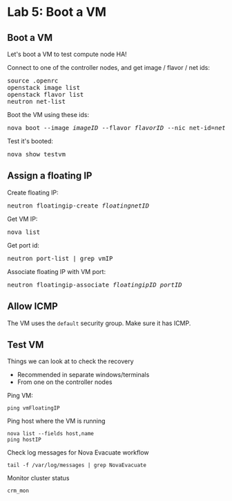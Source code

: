 <!-- .slide: data-state="section-break" id="lab-5" data-menu-title="Lab 5: Boot a VM" -->
# Lab 5: Boot a VM


<!-- .slide: data-state="normal" id="boot-vm" -->
## Boot a VM

Let's boot a VM to test compute node HA!

Connect to one of the controller nodes, and get image / flavor / net ids:

<pre>
source .openrc
openstack image list
openstack flavor list
neutron net-list
</pre>

Boot the VM using these ids:

<pre>
nova boot --image <em>imageID</em> --flavor <em>flavorID</em> --nic net-id=<em>netID</em> testvm
</pre>

Test it's booted:

<pre>
nova show testvm
</pre>


<!-- .slide: data-state="normal" id="floating-ip" -->
## Assign a floating IP

Create floating IP:

<pre>
neutron floatingip-create <em>floatingnetID</em>
</pre>

Get VM IP:

<pre>
nova list
</pre>

Get port id:

<pre>
neutron port-list | grep vmIP
</pre>

Associate floating IP with VM port:

<pre>
neutron floatingip-associate <em>floatingipID portID</em>
</pre>


<!-- .slide: data-state="normal" id="allow-icmp" -->
## Allow ICMP

The VM uses the `default` security group. Make sure it has ICMP.


<!-- .slide: data-state="normal" id="test-vm" -->
## Test VM

Things we can look at to check the recovery
* Recommended in separate windows/terminals
* From one on the controller nodes

Ping VM:
```
ping vmFloatingIP
```

Ping host where the VM is running
```
nova list --fields host,name
ping hostIP
```

Check log messages for Nova Evacuate workflow
```
tail -f /var/log/messages | grep NovaEvacuate
```

Monitor cluster status
```
crm_mon
```
